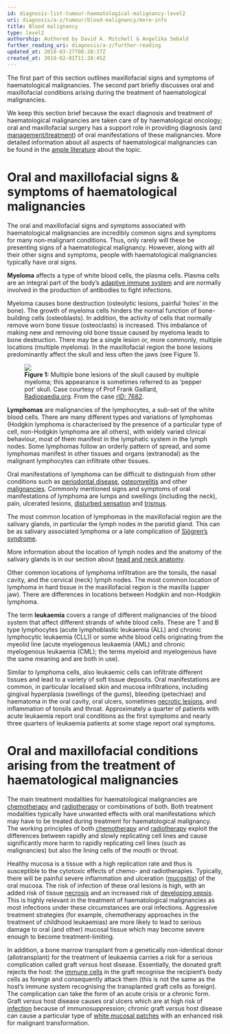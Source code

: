 ```yaml
---
id: diagnosis-list-tumour-haematological-malignancy-level2
uri: diagnosis/a-z/tumour/blood-malignancy/more-info
title: Blood malignancy
type: level2
authorship: Authored by David A. Mitchell & Angelika Sebald
further_reading_uri: diagnosis/a-z/further-reading
updated_at: 2018-03-27T08:28:37Z
created_at: 2018-02-01T11:28:45Z
---
```


<p>The first part of this section outlines maxillofacial signs and
    symptoms of haematological malignancies. The second part
    briefly discusses oral and maxillofacial conditions arising
    during the treatment of haematological malignancies.</p>
<p>We keep this section brief because the exact diagnosis and treatment
    of haematological malignancies are taken care of by haematological
    oncology; oral and maxillofacial surgery has a support role
    in providing diagnosis (and <a href="/treatment/surgery/tumour/blood-malignancy">management/treatment</a>)
    of oral manifestations of these malignancies. More detailed
    information about all aspects of haematological malignancies
    can be found in the <a href="/diagnosis/a-z/further-reading">ample literature</a>    about the topic.</p>
<h1 id="oral-and-maxillofacial-signs-and-symptoms-of-haematological-malignancies">Oral and maxillofacial signs &amp; symptoms of haematological
    malignancies</h1>
<p>The oral and maxillofacial signs and symptoms associated with
    haematological malignancies are incredibly common signs and
    symptoms for many non-malignant conditions. Thus, only rarely
    will these be presenting signs of a haematological malignancy.
    However, along with all their other signs and symptoms, people
    with haematological malignancies typically have oral signs.</p>
<p><strong>Myeloma</strong> affects a type of white blood cells,
    the plasma cells. Plasma cells are an integral part of the
    body’s <a href="/treatment/other/medication/inflammation">adaptive immune system</a>    and are normally involved in the production of antibodies
    to fight infections.</p>
<p>Myeloma causes bone destruction (osteolytic lesions, painful
    ‘holes’ in the bone). The growth of myeloma cells hinders
    the normal function of bone-building cells (osteoblasts).
    In addition, the activity of cells that normally remove worn
    bone tissue (osteoclasts) is increased. This imbalance of
    making new and removing old bone tissue caused by myeloma
    leads to bone destruction. There may be a single lesion or,
    more commonly, multiple locations (multiple myeloma). In
    the maxillofacial region the bone lesions predominantly affect
    the skull and less often the jaws (see Figure 1).</p>
<figure><img src="/diagnosis-list-tumour-haematological-malignancy-level2-figure1.jpg">
    <figcaption><strong>Figure 1:</strong> Multiple bone lesions of the skull
        caused by multiple myeloma; this appearance is sometimes
        referred to as ‘pepper pot’ skull. Case courtesy of Prof
        Frank Gaillard, <a href="https://radiopaedia.org">Radiopaedia.org</a>.
        From the case <a href="https://radiopaedia.org/cases/7682">rID: 7682</a>.</figcaption>
</figure>
<p><strong>Lymphomas</strong> are malignancies of the lymphocytes,
    a sub-set of the white blood cells. There are many different
    types and variations of lymphomas (Hodgkin lymphoma is characterised
    by the presence of a particular type of cell, non-Hodgkin
    lymphoma are all others), with widely varied clinical behaviour,
    most of them manifest in the lymphatic system in the lymph
    nodes. Some lymphomas follow an orderly pattern of spread,
    and some lymphomas manifest in other tissues and organs (extranodal)
    as the malignant lymphocytes can infiltrate other tissues.</p>
<p>Oral manifestations of lymphoma can be difficult to distinguish
    from other conditions such as <a href="/help/oral-hygiene/periodontal-disease">periodontal disease</a>,
    <a href="/diagnosis/a-z/bone-lesion">osteomyelitis</a> and
    other <a href="/diagnosis/a-z/cancer">malignancies</a>. Commonly
    mentioned signs and symptoms of oral manifestations of lymphoma
    are lumps and swellings (including the neck), pain, ulcerated
    lesions, <a href="/diagnosis/a-z/neuropathies/getting-started">disturbed sensation</a>    and <a href="/diagnosis/a-z/trismus">trismus</a>.</p>
<p>The most common location of lymphomas in the maxillofacial region
    are the salivary glands, in particular the lymph nodes in
    the parotid gland. This can be as salivary associated lymphoma
    or a late complication of <a href="/diagnosis/a-z/salivary-gland-problems">Sjögren’s syndrome</a>.</p>
<aside>
    <p>More information about the location of lymph nodes and the
        anatomy of the salivary glands is in our section about
        <a href="/diagnosis/anatomy">head and neck anatomy</a>.</p>
</aside>
<p>Other common locations of lymphoma infiltration are the tonsils,
    the nasal cavity, and the cervical (neck) lymph nodes. The
    most common location of lymphoma in hard tissue in the maxillofacial
    region is the maxilla (upper jaw). There are differences
    in locations between Hodgkin and non-Hodgkin lymphoma.</p>
<p>The term <strong>leukaemia</strong> covers a range of different
    malignancies of the blood system that affect different strands
    of white blood cells. These are T and B type lymphocytes
    (acute lymphoblastic leukaemia (ALL) and chronic lymphocytic
    leukaemia (CLL)) or some white blood cells originating from
    the myeolid line (acute myelogenous leukaemia (AML) and chronic
    myelogenous leukaemia (CML); the terms myeloid and myelogenous
    have the same meaning and are both in use).</p>
<p>Similar to lymphoma cells, also leukaemic cells can infiltrate
    different tissues and lead to a variety of soft tissue deposits.
    Oral manifestations are common, in particular localised skin
    and mucosa infiltrations, including gingival hyperplasia
    (swellings of the gums), bleeding (petechiae) and haematoma
    in the oral cavity, oral ulcers, sometimes <a href="/diagnosis/a-z/necrosis/soft">necrotic lesions</a>,
    and inflammation of tonsils and throat. Approximately a quarter
    of patients with acute leukaemia report oral conditions as
    the first symptoms and nearly three quarters of leukaemia
    patients at some stage report oral symptoms.</p>
<h1 id="oral-and-maxillofacial-conditions-arising-from-the-treatment-of-haematological-malignancies">Oral and maxillofacial conditions arising from the treatment
    of haematological malignancies</h1>
<p>The main treatment modalities for haematological malignancies
    are <a href="/treatment/chemotherapy">chemotherapy</a> and
    <a href="/treatment/radiotherapy">radiotherapy</a> or combinations
    of both. Both treatment modalities typically have unwanted
    effects with oral manifestations which may have to be treated
    during treatment for haematological malignancy. The working
    principles of both <a href="/treatment/chemotherapy/chemical-principles/more-info">chemotherapy</a>    and <a href="/treatment/radiotherapy/principles">radiotherapy</a>    exploit the differences between rapidly and slowly replicating
    cell lines and cause significantly more harm to rapidly replicating
    cell lines (such as malignancies) but also the lining cells
    of the mouth or throat.</p>
<p>Healthy mucosa is a tissue with a high replication rate and thus
    is susceptible to the cytotoxic effects of chemo- and radiotherapies.
    Typically, there will be painful severe inflammation and
    ulceration (<a href="/diagnosis/a-z/oral-mucosal-lesion/detailed">mucositis</a>)
    of the oral mucosa. The risk of infection of these oral lesions
    is high, with an added risk of tissue <a href="/diagnosis/a-z/necrosis/soft">necrosis</a>    and an increased risk of <a href="/diagnosis/a-z/infection/detailed">developing sepsis</a>.
    This is highly relevant in the treatment of haematological
    malignancies as most infections under these circumstances
    are oral infections. Aggressive treatment strategies (for
    example, chemotherapy approaches in the treatment of childhood
    leukaemias) are more likely to lead to serious damage to
    oral (and other) mucosal tissue which may become severe enough
    to become treatment-limiting.</p>
<p>In addition, a bone marrow transplant from a genetically non-identical
    donor (allotransplant) for the treatment of leukaemia carries
    a risk for a serious complication called graft <i>versus</i>    host disease. Essentially, the donated graft rejects the
    host: the <a href="/treatment/other/medication/inflammation">immune cells</a>    in the graft recognise the recipient’s body cells as foreign
    and consequently attack them (this is not the same as the
    host’s immune system recognising the transplanted graft cells
    as foreign). The complication can take the form of an acute
    crisis or a chronic form. Graft <i>versus</i> host disease
    causes oral ulcers which are at high risk of <a href="/diagnosis/a-z/infection">infection</a>    because of immunosuppression; chronic graft <i>versus</i>    host disease can cause a particular type of <a href="/diagnosis/a-z/dysplasia">white mucosal patches</a>    with an enhanced risk for malignant transformation.</p>
